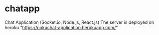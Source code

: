 # chatapp
Chat Application (Socket.io, Node.js, React.js)
The server is deployed on heroku "https://nokuchat-application.herokuapp.com/"
